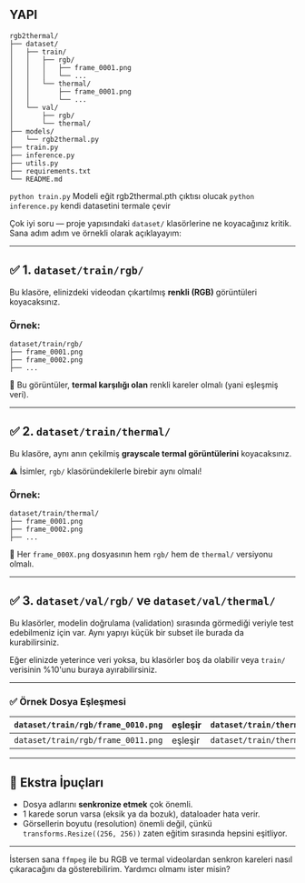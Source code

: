 ## YAPI
```
rgb2thermal/
├── dataset/
│   ├── train/
│   │   ├── rgb/
│   │   │   ├── frame_0001.png
│   │   │   └── ...
│   │   └── thermal/
│   │       ├── frame_0001.png
│   │       └── ...
│   └── val/
│       ├── rgb/
│       └── thermal/
├── models/
│   └── rgb2thermal.py
├── train.py
├── inference.py
├── utils.py
├── requirements.txt
└── README.md
```

`python train.py` Modeli eğit rgb2thermal.pth çıktısı olucak
`python inference.py` kendi datasetini termale çevir


Çok iyi soru — proje yapısındaki `dataset/` klasörlerine ne koyacağınız kritik. Sana adım adım ve örnekli olarak açıklayayım:

---

## ✅ 1. `dataset/train/rgb/`

Bu klasöre, elinizdeki videodan çıkartılmış **renkli (RGB)** görüntüleri koyacaksınız.

### Örnek:
```
dataset/train/rgb/
├── frame_0001.png
├── frame_0002.png
├── ...
```

📌 Bu görüntüler, **termal karşılığı olan** renkli kareler olmalı (yani eşleşmiş veri).

---

## ✅ 2. `dataset/train/thermal/`

Bu klasöre, aynı anın çekilmiş **grayscale termal görüntülerini** koyacaksınız.

⚠️ İsimler, `rgb/` klasöründekilerle birebir aynı olmalı!

### Örnek:
```
dataset/train/thermal/
├── frame_0001.png
├── frame_0002.png
├── ...
```

📌 Her `frame_000X.png` dosyasının hem `rgb/` hem de `thermal/` versiyonu olmalı.

---

## ✅ 3. `dataset/val/rgb/` ve `dataset/val/thermal/`

Bu klasörler, modelin doğrulama (validation) sırasında görmediği veriyle test edebilmeniz için var. Aynı yapıyı küçük bir subset ile burada da kurabilirsiniz.

Eğer elinizde yeterince veri yoksa, bu klasörler boş da olabilir veya `train/` verisinin %10'unu buraya ayırabilirsiniz.

---

### ✅ Örnek Dosya Eşleşmesi

| `dataset/train/rgb/frame_0010.png` | eşleşir | `dataset/train/thermal/frame_0010.png` |
|------------------------------------|---------|----------------------------------------|
| `dataset/train/rgb/frame_0011.png` | eşleşir | `dataset/train/thermal/frame_0011.png` |

---

## 📌 Ekstra İpuçları

- Dosya adlarını **senkronize etmek** çok önemli.
- 1 karede sorun varsa (eksik ya da bozuk), dataloader hata verir.
- Görsellerin boyutu (resolution) önemli değil, çünkü `transforms.Resize((256, 256))` zaten eğitim sırasında hepsini eşitliyor.

---

İstersen sana `ffmpeg` ile bu RGB ve termal videolardan senkron kareleri nasıl çıkaracağını da gösterebilirim. Yardımcı olmamı ister misin?
